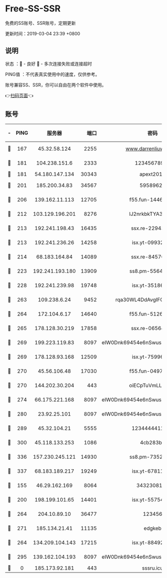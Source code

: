 # Free-SS-SSR

免费的SS账号、SSR账号，定期更新

更新时间：2019-03-04 23:39 +0800

## 说明

状态     ：🙂 - 良好 🙁 - 多次连接失败或连接超时

PING值   ：不代表真实使用中的速度，仅供参考。

账号兼容SS、SSR，你可以自由在两个软件中使用。

👉[扫码页面](https://liesauer.github.io/free-ss-ssr.github.io/)👈

## 账号

|-|PING|服务器|端口|密码|加密方式|区域|
|:----:|:----:|:-----:|-----:|:----:|:----:|:----:|
|🙂|167|45.32.58.124|2255|www.darrenliuwei.com|aes-256-cfb|JP|
|🙂|181|104.238.151.6|2333|12345678900|aes-256-cfb|JP|
|🙂|181|54.180.147.134|30343|apext2019|chacha20|KR|
|🙂|201|185.200.34.83|34567|59589627|aes-256-cfb|US|
|🙂|206|139.162.11.113|12705|f55.fun-14460072|aes-256-cfb|SG|
|🙂|212|103.129.196.201|8276|lJ2nrkbkTYA30wv0|aes-256-cfb|US|
|🙂|213|192.241.198.43|16435|ssx.re-22943266|aes-256-cfb|US|
|🙂|213|192.241.236.26|14258|isx.yt-09932989|aes-256-cfb|US|
|🙂|214|68.183.164.84|14089|ssx.re-84576345|aes-256-cfb|US|
|🙂|223|192.241.193.180|13909|ss8.pm-55642212|aes-256-cfb|US|
|🙂|228|192.241.239.98|19748|isx.yt-35186982|aes-256-cfb|US|
|🙂|263|109.238.6.24|9452|rqa30WL4DdAvgIFG6Fs3znzTa|aes-256-cfb|FR|
|🙂|264|172.104.6.17|14640|f55.fun-51267758|aes-256-cfb|US|
|🙂|265|178.128.30.219|17858|ssx.re-06564019|aes-256-cfb|SG|
|🙂|269|199.223.119.83|8097|eIW0Dnk69454e6nSwuspv9DmS201tQ0D|aes-256-cfb|US|
|🙂|269|178.128.93.168|12509|isx.yt-75996010|aes-256-cfb|SG|
|🙂|270|45.56.106.48|17030|f55.fun-04977203|aes-256-cfb|US|
|🙂|270|144.202.30.204|443|oiECpTuVmLLxk4Ts|aes-256-cfb|US|
|🙂|274|66.175.221.168|8097|eIW0Dnk69454e6nSwuspv9DmS201tQ0D|aes-256-cfb|US|
|🙂|280|23.92.25.101|8097|eIW0Dnk69454e6nSwuspv9DmS201tQ0D|aes-256-cfb|US|
|🙂|289|45.32.104.21|5555|1234444411111|aes-256-cfb|SG|
|🙂|300|45.118.133.253|1086|4cb283b8|aes-256-cfb|SG|
|🙂|336|157.230.245.121|14930|ss8.pm-73529175|aes-256-cfb|SG|
|🙂|337|68.183.189.217|19249|isx.yt-67811831|aes-256-cfb|SG|
|🙂|155|46.29.162.169|8064|3432308177|aes-256-cfb|RU|
|🙂|200|198.199.101.65|14401|isx.yt-55754807|aes-256-cfb|US|
|🙂|264|204.10.89.10|36477|123456|aes-256-cfb|US|
|🙂|271|185.134.21.41|11135|edgkeb|aes-256-cfb|GB|
|🙁|264|134.209.104.143|17215|isx.yt-88492022|aes-256-cfb|SG|
|🙁|295|139.162.104.193|8097|eIW0Dnk69454e6nSwuspv9DmS201tQ0D|aes-256-cfb|JP|
|🙁|0|185.173.92.181|443|sssru.icu|rc4-md5|RU|
